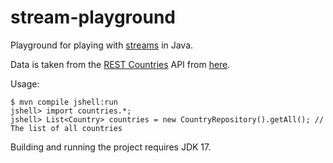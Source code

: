 stream-playground
=================

Playground for playing with [streams](https://docs.oracle.com/en/java/javase/17/docs/api/java.base/java/util/stream/package-summary.html) in Java.

Data is taken from the [REST Countries](https://restcountries.com/) API from [here](https://restcountries.com/v2/all?fields=alpha2Code,name,capital,region,area,population,translations,timezones).

Usage:
```console
$ mvn compile jshell:run
jshell> import countries.*;
jshell> List<Country> countries = new CountryRepository().getAll(); // The list of all countries
```

Building and running the project requires JDK 17.
